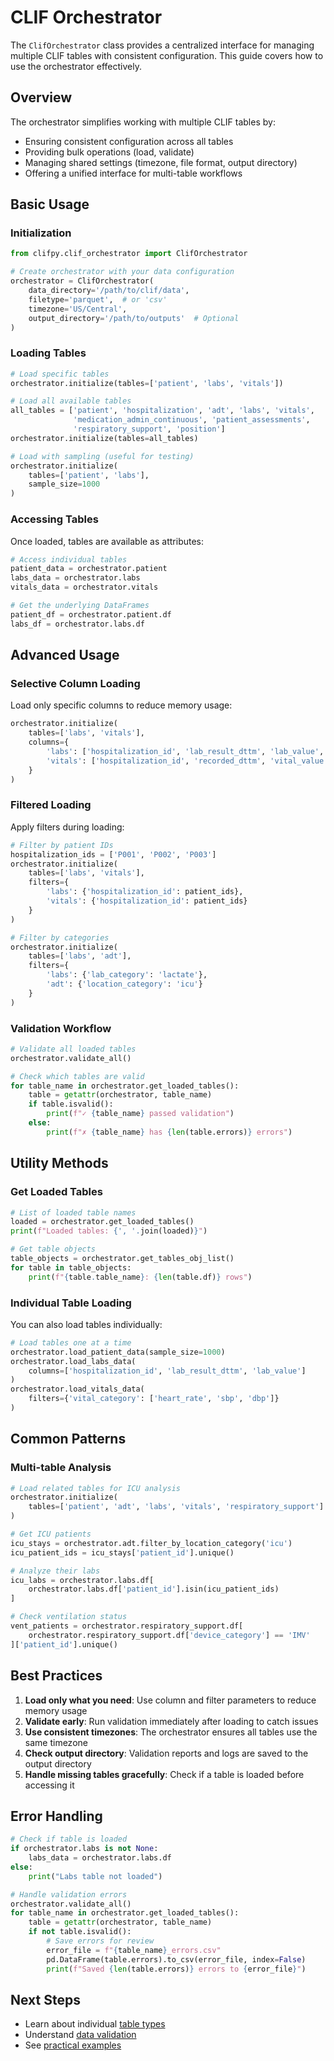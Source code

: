 # CLIF Orchestrator

The `ClifOrchestrator` class provides a centralized interface for managing multiple CLIF tables with consistent configuration. This guide covers how to use the orchestrator effectively.

## Overview

The orchestrator simplifies working with multiple CLIF tables by:

- Ensuring consistent configuration across all tables
- Providing bulk operations (load, validate)
- Managing shared settings (timezone, file format, output directory)
- Offering a unified interface for multi-table workflows

## Basic Usage

### Initialization

```python
from clifpy.clif_orchestrator import ClifOrchestrator

# Create orchestrator with your data configuration
orchestrator = ClifOrchestrator(
    data_directory='/path/to/clif/data',
    filetype='parquet',  # or 'csv'
    timezone='US/Central',
    output_directory='/path/to/outputs'  # Optional
)
```

### Loading Tables

```python
# Load specific tables
orchestrator.initialize(tables=['patient', 'labs', 'vitals'])

# Load all available tables
all_tables = ['patient', 'hospitalization', 'adt', 'labs', 'vitals',
              'medication_admin_continuous', 'patient_assessments',
              'respiratory_support', 'position']
orchestrator.initialize(tables=all_tables)

# Load with sampling (useful for testing)
orchestrator.initialize(
    tables=['patient', 'labs'],
    sample_size=1000
)
```

### Accessing Tables

Once loaded, tables are available as attributes:

```python
# Access individual tables
patient_data = orchestrator.patient
labs_data = orchestrator.labs
vitals_data = orchestrator.vitals

# Get the underlying DataFrames
patient_df = orchestrator.patient.df
labs_df = orchestrator.labs.df
```

## Advanced Usage

### Selective Column Loading

Load only specific columns to reduce memory usage:

```python
orchestrator.initialize(
    tables=['labs', 'vitals'],
    columns={
        'labs': ['hospitalization_id', 'lab_result_dttm', 'lab_value', 'lab_name'],
        'vitals': ['hospitalization_id', 'recorded_dttm', 'vital_value']
    }
)
```

### Filtered Loading

Apply filters during loading:

```python
# Filter by patient IDs
hospitalization_ids = ['P001', 'P002', 'P003']
orchestrator.initialize(
    tables=['labs', 'vitals'],
    filters={
        'labs': {'hospitalization_id': patient_ids},
        'vitals': {'hospitalization_id': patient_ids}
    }
)

# Filter by categories
orchestrator.initialize(
    tables=['labs', 'adt'],
    filters={
        'labs': {'lab_category': 'lactate'},
        'adt': {'location_category': 'icu'}
    }
)
```

### Validation Workflow

```python
# Validate all loaded tables
orchestrator.validate_all()

# Check which tables are valid
for table_name in orchestrator.get_loaded_tables():
    table = getattr(orchestrator, table_name)
    if table.isvalid():
        print(f"✓ {table_name} passed validation")
    else:
        print(f"✗ {table_name} has {len(table.errors)} errors")
```

## Utility Methods

### Get Loaded Tables

```python
# List of loaded table names
loaded = orchestrator.get_loaded_tables()
print(f"Loaded tables: {', '.join(loaded)}")

# Get table objects
table_objects = orchestrator.get_tables_obj_list()
for table in table_objects:
    print(f"{table.table_name}: {len(table.df)} rows")
```

### Individual Table Loading

You can also load tables individually:

```python
# Load tables one at a time
orchestrator.load_patient_data(sample_size=1000)
orchestrator.load_labs_data(
    columns=['hospitalization_id', 'lab_result_dttm', 'lab_value']
)
orchestrator.load_vitals_data(
    filters={'vital_category': ['heart_rate', 'sbp', 'dbp']}
)
```

## Common Patterns

### Multi-table Analysis

```python
# Load related tables for ICU analysis
orchestrator.initialize(
    tables=['patient', 'adt', 'labs', 'vitals', 'respiratory_support']
)

# Get ICU patients
icu_stays = orchestrator.adt.filter_by_location_category('icu')
icu_patient_ids = icu_stays['patient_id'].unique()

# Analyze their labs
icu_labs = orchestrator.labs.df[
    orchestrator.labs.df['patient_id'].isin(icu_patient_ids)
]

# Check ventilation status
vent_patients = orchestrator.respiratory_support.df[
    orchestrator.respiratory_support.df['device_category'] == 'IMV'
]['patient_id'].unique()
```

## Best Practices

1. **Load only what you need**: Use column and filter parameters to reduce memory usage
2. **Validate early**: Run validation immediately after loading to catch issues
3. **Use consistent timezones**: The orchestrator ensures all tables use the same timezone
4. **Check output directory**: Validation reports and logs are saved to the output directory
5. **Handle missing tables gracefully**: Check if a table is loaded before accessing it

## Error Handling

```python
# Check if table is loaded
if orchestrator.labs is not None:
    labs_data = orchestrator.labs.df
else:
    print("Labs table not loaded")

# Handle validation errors
orchestrator.validate_all()
for table_name in orchestrator.get_loaded_tables():
    table = getattr(orchestrator, table_name)
    if not table.isvalid():
        # Save errors for review
        error_file = f"{table_name}_errors.csv"
        pd.DataFrame(table.errors).to_csv(error_file, index=False)
        print(f"Saved {len(table.errors)} errors to {error_file}")
```

## Next Steps

- Learn about individual [table types](tables.md)
- Understand [data validation](validation.md)
- See [practical examples]()